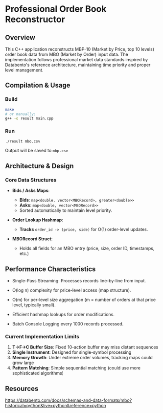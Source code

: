 # Professional Order Book Reconstructor

## Overview

This C++ application reconstructs MBP-10 (Market by Price, top 10 levels) order book data from MBO (Market by Order) input data. The implementation follows professional market data standards inspired by Databento's reference architecture, maintaining time priority and proper level management.

## Compilation & Usage

### Build

```bash
make
# or manually:
g++ -o result main.cpp
```

### Run

```bash
./result mbo.csv
```

Output will be saved to `mbp.csv`

## Architecture & Design

### Core Data Structures

- **Bids / Asks Maps**:

  - **Bids**: `map<double, vector<MBORecord>, greater<double>>`
  - **Asks**: `map<double, vector<MBORecord>>`
  - Sorted automatically to maintain level priority.

- **Order Lookup Hashmap**:
  - **Tracks** `order_id -> (price, side)` for O(1) order-level updates.
- **MBORecord Struct**:
  - Holds all fields for an MBO entry (price, size, order ID, timestamps, etc.)

## Performance Characteristics

- Single-Pass Streaming: Processes records line-by-line from input.

- O(log n) complexity for price-level access (map structure).

- O(m) for per-level size aggregation (m = number of orders at that price level, typically small).

- Efficient hashmap lookups for order modifications.

- Batch Console Logging every 1000 records processed.

### Current Implementation Limits

1. **T->F->C Buffer Size**: Fixed 10-action buffer may miss distant sequences
2. **Single Instrument**: Designed for single-symbol processing
3. **Memory Growth**: Under extreme order volumes, tracking maps could grow large
4. **Pattern Matching**: Simple sequential matching (could use more sophisticated algorithms)

## Resources

https://databento.com/docs/schemas-and-data-formats/mbo?historical=python&live=python&reference=python
